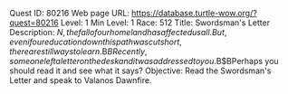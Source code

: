 Quest ID: 80216
Web page URL: https://database.turtle-wow.org/?quest=80216
Level: 1
Min Level: 1
Race: 512
Title: Swordsman's Letter
Description: $N, the fall of our homeland has affected us all. But, even if our education down this path was cut short, there are still ways to learn.$B$BRecently, someone left a letter on the desk and it was addressed to you.$B$BPerhaps you should read it and see what it says?
Objective: Read the Swordsman's Letter and speak to Valanos Dawnfire.
